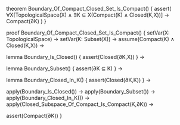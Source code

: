 theorem Boundary_Of_Compact_Closed_Set_Is_Compact() {
  assert(
    ∀X[TopologicalSpace(X) ∧
    ∃K ⊆ X(Compact(K) ∧ Closed(K,X))] →
    Compact(∂K)
  )
}

proof Boundary_Of_Compact_Closed_Set_Is_Compact() {
  setVar(X: TopologicalSpace) →
  setVar(K: Subset(X)) →
  assume(Compact(K) ∧ Closed(K,X)) →
  
  lemma Boundary_Is_Closed() {
    assert(Closed(∂K,X))
  } →

  lemma Boundary_Subset() {
    assert(∂K ⊆ K)
  } →

  lemma Boundary_Closed_In_K() {
    assert(Closed(∂K,K))
  } →

  apply(Boundary_Is_Closed()) →
  apply(Boundary_Subset()) →
  apply(Boundary_Closed_In_K()) →
  apply(Closed_Subspace_Of_Compact_Is_Compact(K,∂K)) →
  
  assert(Compact(∂K))
}